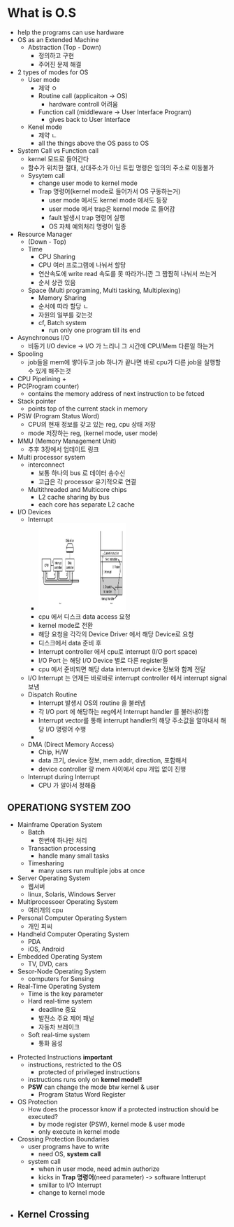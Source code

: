 # What is O.S
- help the programs can use hardware
- OS as an Extended Machine
    + Abstraction (Top - Down)
        - 정의하고 구현
        - 주어진 문제 해결
- 2 types of modes for OS
    + User mode
        - 제약 ㅇ
        - Routine call (applicaiton -> OS)
            + hardware controll 어려움
        - Function call (middleware -> User Interface Program)
            + gives back to User Interface
    + Kenel mode
        - 제약 ㄴ
        - all the things above the OS pass to OS
- System Call vs Function call
    + kernel 모드로 들어간다
    + 함수가 위치한 절대, 상대주소가 아닌 트립 명령은 임의의 주소로 이동불가
    - Sysytem call
        + change user mode to kernel mode
        + Trap 명령어(kernel mode로 들어가서 OS 구동하는거)
            - user mode 에서도 kernel mode 에서도 등장
            - user mode 에서 trap은 kernel mode 로 들어감
            - fault 발생시 trap 명령어 실행
            - OS 자체 예외처리 명령어 일종
- Resource Manager
    + (Down - Top)
    + Time
        - CPU Sharing
        - CPU 여러 프로그램에 나눠서 할당
        - 연산속도에 write read 속도를 못 따라가니깐 그 짬짬히 나눠서 쓰는거
        - 순서 상관 있음
    + Space (Multi programing, Multi tasking, Multiplexing)
        - Memory Sharing
        - 순서에 따라 할당 ㄴ
        - 자원의 일부를 갖는것
        - cf, Batch system
            + run only one program till its end
- Asynchronous I/O
    - 비동기 I/O device -> I/O 가 느리니 그 시간에 CPU/Mem 다른일 하는거
- Spooling
    + job들을 mem에 쌓아두고 job 하나가 끝나면 바로 cpu가 다른 job을 실행할 수 있게 해주는것
- CPU Pipelining
    + 
- PC(Program counter)
    + contains the memory address of next instruction to be fetced
- Stack pointer 
    + points top of the current stack in memory
- PSW (Program Status Word)
    + CPU의 현재 정보를 갖고 있는 reg, cpu 상태 저장
    + mode 저장하는 reg, (kernel mode, user mode)
- MMU (Memory Management Unit)
    + 추후 3장에서 업데이트 링크
- Multi processor system
    + interconnect 
        - 보통 하나의 bus 로 데이터 송수신
        - 고급은 각 processor 유기적으로 연결
    + Multithreaded and Multicore chips
        - L2 cache sharing by bus
        - each core has separate L2 cache
- I/O Devices
    + Interrupt
        + <img width="200" height="200" src="./os_img/io_devices_sequence.png"></img>
        + cpu 에서 디스크 data access 요청
        + kernel mode로 전환
        + 해당 요청을 각각의 Device Driver 에서 해당 Device로 요청
        + 디스크에서 data 준비 후
        + Interrupt controller 에서 cpu로 interrupt (I/O port space)
        + I/O Port 는 해당 I/O Device 별로 다른 register들
        + cpu 에서 준비되면 해당 data interrupt device 정보와 함께 전달
    + I/O Interrupt 는 언제든 바로바로 interrupt controller 에서 interrupt signal 보냄
    + Dispatch Routine
        + Interrupt 발생시 OS의 routine 을 불러냄
        + 각 I/O port 에 해당하는 reg에서 Interrupt handler 를 불러내야함
        + Interrupt vector를 통해 interrupt handler의 해당 주소값을 알아내서 해당 I/O 명령어 수행
        + 
    + DMA (Direct Memory Access)
        + Chip, H/W
        + data 크기, device 정보, mem addr, direction, 포함해서 
        + device controller 랑 mem 사이에서 cpu 개입 없이 진행
    + Interrupt during Interrupt
        + CPU 가 알아서 정해줌
## OPERATIONG SYSTEM ZOO
- Mainframe Operation System
    + Batch 
        + 한번에 하나만 처리
    + Transaction processing
        + handle many small tasks
    + Timesharing
        + many users run multiple jobs at once
- Server Operating System
    + 웹서버
    + linux, Solaris, Windows Server
- Multiprocessoer Operating System
    + 여러개의 cpu
- Personal Computer Operating System
    + 개인 피씨
- Handheld Computer Operating System
    + PDA
    + iOS, Android
- Embedded Operating System
    + TV, DVD, cars
- Sesor-Node Operating System
    + computers for Sensing
- Real-Time Operating System
    + Time is the key parameter
    + Hard real-time system
        - deadline 중요
        - 발전소 주요 제어 패널
        - 자동차 브레이크 
    + Soft real-time system
        - 통화 음성
<!-- ## OS CONCEPT
- Processes
    - program which running
    - has its own **address space**
    - a process includes the execution **context**
    - OS 의 process table 에 저장
    - process 간 교류는 무조건 OS 통해서만
- Memory management
    - programs must be stored in mem to execute
    - OS -> allocate mem space for programs
    - Virtual mem systems (through **page talbe**)
    - mem size allocate (a policy decision by OS)
- File Systems
    - file : long-term storage unit
    - File system operations
        - provide higher level services
    
- I/O 
    - through OS kernel
    - OS provides a standard interface btw **programs** & devices
    - 


    for final semester --> 

- Protected Instructions **important**
    - instructions, restricted to the OS
        - protected of privileged instructions
    - instructions runs only on **kernel mode!!**
    - **PSW** can change the mode btw kernel & user
        + Program Status Word Register
- OS Protection
    - How does the processor know if a protected instruction should be executed?
        - by mode register (PSW), kernel mode & user mode
        - only execute in kernel mode
- Crossing Protection Boundaries
    - user programs have to write
        + need OS, **system call**
    - system call
        - when in user mode, need admin authorize
        - kicks in **Trap 명령어**(need parameter) -> software Intterupt
        - smillar to I/O Interrupt
        - change to kernel mode
- Kernel Crossing
    - 